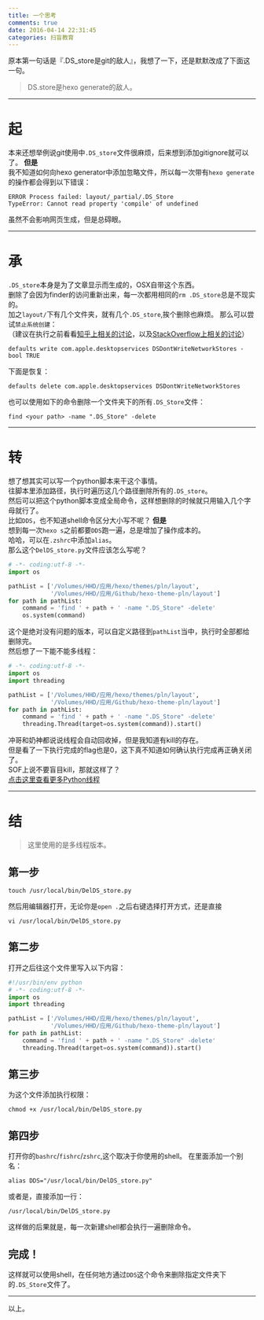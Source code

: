 ```yaml
---
title: 一个思考
comments: true
date: 2016-04-14 22:31:45
categories: 扫盲教育
---
```

原本第一句话是『.DS_store是git的敌人』，我想了一下，还是默默改成了下面这一句。  
> DS.store是hexo generate的敌人。

***
# 起
本来还想举例说git使用中`.DS_store`文件很麻烦，后来想到添加gitignore就可以了。
**但是**  
我不知道如何向hexo generator中添加忽略文件，所以每一次带有`hexo generate`的操作都会得到以下错误：
```
ERROR Process failed: layout/_partial/.DS_Store
TypeError: Cannot read property 'compile' of undefined
```
虽然不会影响网页生成，但是总碍眼。
***
# 承
`.DS_store`本身是为了文章显示而生成的，OSX自带这个东西。  
删除了会因为finder的访问重新出来，每一次都用相同的`rm .DS_store`总是不现实的。  
加之`layout/`下有几个文件夹，就有几个`.DS_store`,挨个删除也麻烦。
那么可以尝试`禁止系统创建`：  
（建议在执行之前看看[知乎上相关的讨论](https://www.zhihu.com/question/20345704)，以及[StackOverflow上相关的讨论](//stackoverflow.com/questions/18015978/how-to-stop-creating-ds-store-on-mac)）
```
defaults write com.apple.desktopservices DSDontWriteNetworkStores -bool TRUE
```
下面是恢复：  
```
defaults delete com.apple.desktopservices DSDontWriteNetworkStores
```
也可以使用如下的命令删除一个文件夹下的所有`.DS_Store`文件：  
```
find <your path> -name ".DS_Store" -delete
```
***
# 转
想了想其实可以写一个python脚本来干这个事情。  
往脚本里添加路径，执行时遍历这几个路径删除所有的`.DS_store`。  
然后可以把这个python脚本变成全局命令，这样想删除的时候就只用输入几个字母就行了。  
比如`DDS`，也不知道shell命令区分大小写不呢？
**但是**  
想到每一次`hexo s`之前都要`DDS`跑一遍，总是增加了操作成本的。  
哈哈，可以在`.zshrc`中添加`alias`。  
那么这个`DelDS_store.py`文件应该怎么写呢？  
```  python
# -*- coding:utf-8 -*-
import os

pathList = ['/Volumes/HHD/应用/hexo/themes/pln/layout',
            '/Volumes/HHD/应用/Github/hexo-theme-pln/layout']
for path in pathList:
    command = 'find ' + path + ' -name ".DS_Store" -delete'
    os.system(command)
```
这个是绝对没有问题的版本，可以自定义路径到`pathList`当中，执行时全部都给删除完。  
然后想了一下能不能多线程：  
``` python
# -*- coding:utf-8 -*-
import os
import threading

pathList = ['/Volumes/HHD/应用/hexo/themes/pln/layout',
            '/Volumes/HHD/应用/Github/hexo-theme-pln/layout']
for path in pathList:
    command = 'find ' + path + ' -name ".DS_Store" -delete'
    threading.Thread(target=os.system(command)).start()
```
冲哥和奶神都说说线程会自动回收掉，但是我知道有kill的存在。  
但是看了一下执行完成的flag也是0，这下真不知道如何确认执行完成再正确关闭了。  
SOF上说不要盲目kill，那就这样了？  
[点击这里查看更多Python线程](//zhuanlan.zhihu.com/p/20167077?refer=auxten)
***
# 结
> 这里使用的是多线程版本。  

## 第一步
```
touch /usr/local/bin/DelDS_store.py
```
然后用编辑器打开，无论你是`open .`之后右键选择打开方式，还是直接  
```
vi /usr/local/bin/DelDS_store.py
```
## 第二步
打开之后往这个文件里写入以下内容：
``` python
#!/usr/bin/env python
# -*- coding:utf-8 -*-
import os
import threading

pathList = ['/Volumes/HHD/应用/hexo/themes/pln/layout',
            '/Volumes/HHD/应用/Github/hexo-theme-pln/layout']
for path in pathList:
    command = 'find ' + path + ' -name ".DS_Store" -delete'
    threading.Thread(target=os.system(command)).start()
```
## 第三步
为这个文件添加执行权限：
```
chmod +x /usr/local/bin/DelDS_store.py
```
## 第四步
打开你的`bashrc`/`fishrc`/`zshrc`,这个取决于你使用的shell。
在里面添加一个别名：
```
alias DDS="/usr/local/bin/DelDS_store.py"
```
或者是，直接添加一行：
```
/usr/local/bin/DelDS_store.py
```
这样做的后果就是，每一次新建shell都会执行一遍删除命令。
## 完成！
这样就可以使用shell，在任何地方通过`DDS`这个命令来删除指定文件夹下的`.DS_Store`文件了。
***
以上。
